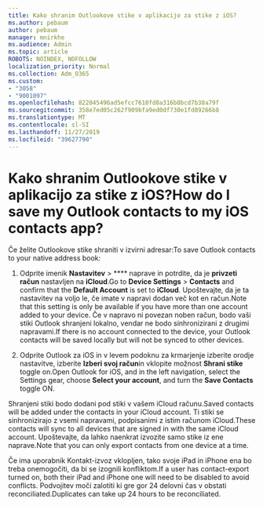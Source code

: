 ```yaml
---
title: Kako shranim Outlookove stike v aplikacijo za stike z iOS?
ms.author: pebaum
author: pebaum
manager: mnirkhe
ms.audience: Admin
ms.topic: article
ROBOTS: NOINDEX, NOFOLLOW
localization_priority: Normal
ms.collection: Adm_O365
ms.custom:
- "3058"
- "9001097"
ms.openlocfilehash: 822045496ad5efcc7610fd8a316b8bcd7b38a79f
ms.sourcegitcommit: 358e7ed05c262f909bfa9ed0df730e1fd89266b8
ms.translationtype: MT
ms.contentlocale: sl-SI
ms.lasthandoff: 11/27/2019
ms.locfileid: "39627790"
---
```

# <a name="how-do-i-save-my-outlook-contacts-to-my-ios-contacts-app"></a><span data-ttu-id="91f33-102">Kako shranim Outlookove stike v aplikacijo za stike z iOS?</span><span class="sxs-lookup"><span data-stu-id="91f33-102">How do I save my Outlook contacts to my iOS contacts app?</span></span>

<span data-ttu-id="91f33-103">Če želite Outlookove stike shraniti v izvirni adresar:</span><span class="sxs-lookup"><span data-stu-id="91f33-103">To save Outlook contacts to your native address book:</span></span>
 
1. <span data-ttu-id="91f33-104">Odprite imenik **Nastavitev** > \*\*\*\* naprave in potrdite, da je **privzeti račun** nastavljen na **iCloud**.</span><span class="sxs-lookup"><span data-stu-id="91f33-104">Go to **Device Settings** > **Contacts** and confirm that the **Default Account** is set to **iCloud**.</span></span> <span data-ttu-id="91f33-105">Upoštevajte, da je ta nastavitev na voljo le, če imate v napravi dodan več kot en račun.</span><span class="sxs-lookup"><span data-stu-id="91f33-105">Note that this setting is only be available if you have more than one account added to your device.</span></span> <span data-ttu-id="91f33-106">Če v napravo ni povezan noben račun, bodo vaši stiki Outlook shranjeni lokalno, vendar ne bodo sinhronizirani z drugimi napravami.</span><span class="sxs-lookup"><span data-stu-id="91f33-106">If there is no account connected to the device, your Outlook contacts will be saved locally but will not be synced to other devices.</span></span>
 
2. <span data-ttu-id="91f33-107">Odprite Outlook za iOS in v levem podoknu za krmarjenje izberite orodje nastavitve, izberite **Izberi svoj račun**in vklopite možnost **Shrani stike** toggle on.</span><span class="sxs-lookup"><span data-stu-id="91f33-107">Open Outlook for iOS, and in the left navigation, select the Settings gear, choose **Select your account**, and turn the **Save Contacts** toggle ON.</span></span>
 
<span data-ttu-id="91f33-108">Shranjeni stiki bodo dodani pod stiki v vašem iCloud računu.</span><span class="sxs-lookup"><span data-stu-id="91f33-108">Saved contacts will be added under the contacts in your iCloud account.</span></span> <span data-ttu-id="91f33-109">Ti stiki se sinhronizirajo z vsemi napravami, podpisanimi z istim računom iCloud.</span><span class="sxs-lookup"><span data-stu-id="91f33-109">These contacts will sync to all devices that are signed in with the same iCloud account.</span></span> <span data-ttu-id="91f33-110">Upoštevajte, da lahko naenkrat izvozite samo stike iz ene naprave.</span><span class="sxs-lookup"><span data-stu-id="91f33-110">Note that you can only export contacts from one device at a time.</span></span>
 
<span data-ttu-id="91f33-111">Če ima uporabnik Kontakt-izvoz vklopljen, tako svoje iPad in iPhone ena bo treba onemogočiti, da bi se izognili konfliktom.</span><span class="sxs-lookup"><span data-stu-id="91f33-111">If a user has contact-export turned on, both their iPad and iPhone one will need to be disabled to avoid conflicts.</span></span> <span data-ttu-id="91f33-112">Podvojitev moči zalotiti ki gre gor 24 delovni čas v obstati reconciliated.</span><span class="sxs-lookup"><span data-stu-id="91f33-112">Duplicates can take up 24 hours to be reconciliated.</span></span>